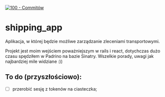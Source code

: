[![100 - Commitów](https://img.shields.io/badge/100-Commitów-2ea44f)](https://100commitow.pl/)
# shipping_app
Aplikacja, w której będzie możliwe zarządzanie zleceniami transportowymi.












Projekt jest moim wejściem poważniejszym w rails i react, dotychczas dużo czasu spędziłem w Padrino na bazie Sinatry. Wszelkie porady, uwagi jak najbardziej mile widziane :))
















## To do (przyszłościowo):
- [ ] przerobić sesję z tokenów na ciasteczka;

